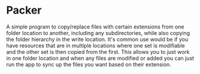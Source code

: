 # Packer
A simple program to copy/replace files with certain extensions from one folder location to another, including any subdirectories, while also copying the folder hierarchy in the write location. It's common use would be if you have resources that are in multiple locations where one set is modifiable and the other set is then copied from the first. This allows you to just work in one folder location and when any files are modified or added you can just run the app to sync up the files you want based on their extension.
